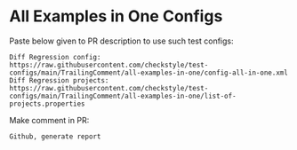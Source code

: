 # All Examples in One Configs
Paste below given to PR description to use such test configs:
```
Diff Regression config: https://raw.githubusercontent.com/checkstyle/test-configs/main/TrailingComment/all-examples-in-one/config-all-in-one.xml
Diff Regression projects: https://raw.githubusercontent.com/checkstyle/test-configs/main/TrailingComment/all-examples-in-one/list-of-projects.properties
```
Make comment in PR:
```
Github, generate report
```
